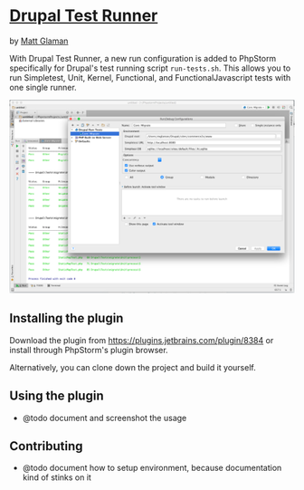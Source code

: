 [Drupal Test Runner][home]
==================

by [Matt Glaman][glamanate]

With Drupal Test Runner, a new run configuration is added to PhpStorm specifically for Drupal's test running script
`run-tests.sh`. This allows you to run Simpletest, Unit, Kernel, Functional, and FunctionalJavascript tests with one
 single runner.

![Run Configruation and output](docs/Run_Debug_Configurations.png)

## Installing the plugin

Download the plugin from https://plugins.jetbrains.com/plugin/8384 or install through PhpStorm's plugin browser.

Alternatively, you can clone down the project and build it yourself.

## Using the plugin

* @todo document and screenshot the usage

## Contributing

* @todo document how to setup environment, because documentation kind of stinks on it



[home]: https://github.com/mglaman/intellij-drupal-run-tests
[glamanate]: https://glamanate.com
